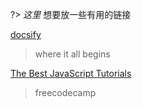 ?> _这里_ 想要放一些有用的链接



[docsify](https://docsify.js.org/#/zh-cn/)
> where it all begins

[The Best JavaScript Tutorials](https://www.freecodecamp.org/news/best-javascript-tutorial/#es6)

> freecodecamp

